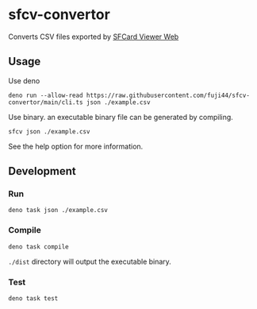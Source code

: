 # sfcv-convertor

Converts CSV files exported by
[SFCard Viewer Web](https://www.sony.co.jp/Products/felica/consumer/app/sfcardviewer_web.html)

## Usage

Use deno

```shell
deno run --allow-read https://raw.githubusercontent.com/fuji44/sfcv-convertor/main/cli.ts json ./example.csv
```

Use binary. an executable binary file can be generated by compiling.

```shell
sfcv json ./example.csv
```

See the help option for more information.

## Development

### Run

```shell
deno task json ./example.csv
```

### Compile

```shell
deno task compile
```

`./dist` directory will output the executable binary.

### Test

```shell
deno task test
```
